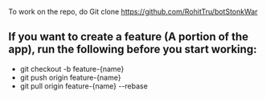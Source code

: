 To work on the repo, do Git clone https://github.com/RohitTru/botStonkWar


## If you want to create a feature (A portion of the app), run the following before you start working:

- git checkout -b feature-{name} 
- git push origin feature-{name}
- git pull origin feature-{name} --rebase